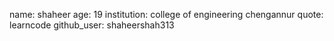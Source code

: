 name: shaheer
age: 19
institution: college of engineering chengannur
quote: learncode
github_user: shaheershah313
